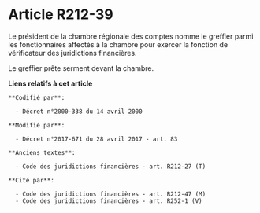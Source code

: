 # Article R212-39

Le président de la chambre régionale des comptes nomme le greffier parmi les fonctionnaires affectés à la chambre pour
exercer la fonction    de vérificateur des juridictions financières. 

Le greffier prête serment devant la chambre.

**Liens relatifs à cet article**

	**Codifié par**:

	  - Décret n°2000-338 du 14 avril 2000

	**Modifié par**:

	  - Décret n°2017-671 du 28 avril 2017 - art. 83

	**Anciens textes**:

	  - Code des juridictions financières - art. R212-27 (T)

	**Cité par**:

	  - Code des juridictions financières - art. R212-47 (M)
	  - Code des juridictions financières - art. R252-1 (V)
